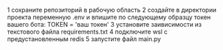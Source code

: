 1 сохраните репозиторий в рабочую область
2 создайте в директории проекта переменную .env и впишите по следующему образцу токен вашего бота:
  TOKEN = 'ваш токен'
3 установите заивисимости из текстового файла requirements.txt
4 подключите wsl с предустановленным redis
5 запустите файл main.py
